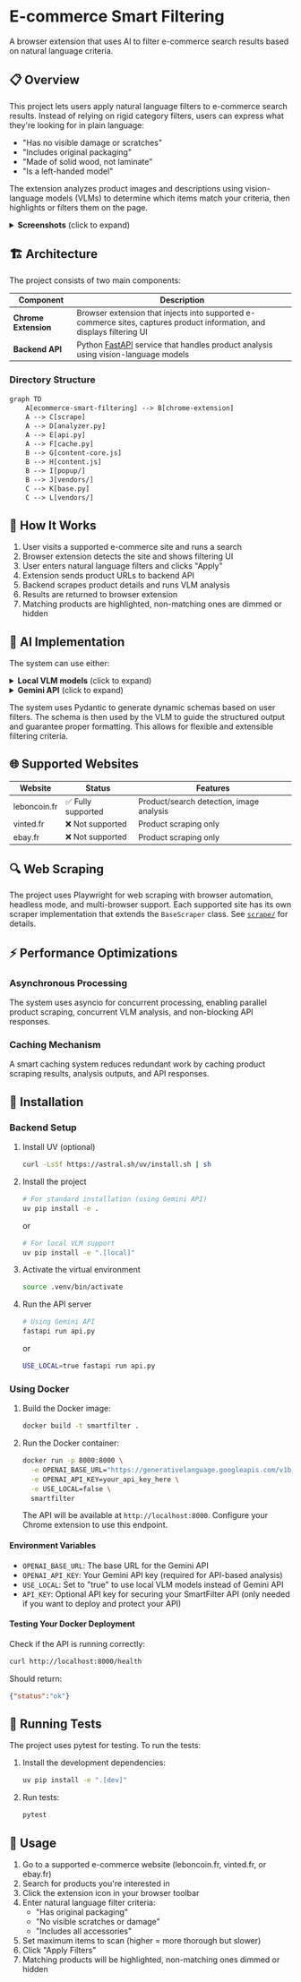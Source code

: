 # E-commerce Smart Filtering

A browser extension that uses AI to filter e-commerce search results based on natural language criteria.

## 📋 Overview

This project lets users apply natural language filters to e-commerce search results. Instead of relying on rigid category filters, users can express what they're looking for in plain language:

- "Has no visible damage or scratches"
- "Includes original packaging"
- "Made of solid wood, not laminate"
- "Is a left-handed model"

The extension analyzes product images and descriptions using vision-language models (VLMs) to determine which items match your criteria, then highlights or filters them on the page.

<details>
<summary><b>Screenshots</b> (click to expand)</summary>

![Demo screenshot 1](chrome-extension/screenshots/screenshot_1.png)
![Demo screenshot 2](chrome-extension/screenshots/screenshot_2.png)
</details>

## 🏗️ Architecture

The project consists of two main components:

| Component | Description |
|-----------|-------------|
| **Chrome Extension** | Browser extension that injects into supported e-commerce sites, captures product information, and displays filtering UI |
| **Backend API** | Python [FastAPI](https://fastapi.tiangolo.com/) service that handles product analysis using vision-language models |

### Directory Structure

```mermaid
graph TD
    A[ecommerce-smart-filtering] --> B[chrome-extension]
    A --> C[scrape]
    A --> D[analyzer.py]
    A --> E[api.py]
    A --> F[cache.py]
    B --> G[content-core.js]
    B --> H[content.js]
    B --> I[popup/]
    B --> J[vendors/]
    C --> K[base.py]
    C --> L[vendors/]
```

## 🔄 How It Works

1. User visits a supported e-commerce site and runs a search
2. Browser extension detects the site and shows filtering UI
3. User enters natural language filters and clicks "Apply"
4. Extension sends product URLs to backend API
5. Backend scrapes product details and runs VLM analysis
6. Results are returned to browser extension
7. Matching products are highlighted, non-matching ones are dimmed or hidden

## 🧠 AI Implementation

The system can use either:

<details>
<summary><b>Local VLM models</b> (click to expand)</summary>

Uses the [Outlines](https://github.com/dottxt-ai/outlines) library with SmolVLM for local inference. This approach leverages Hugging Face Transformers to run the vision-language model directly on your machine, providing privacy and reducing API costs. The system automatically handles loading the model, processing images, and generating structured output.
</details>

<details>
<summary><b>Gemini API</b> (click to expand)</summary>

Uses Google's [Gemini API](https://ai.google.dev/) for vision-language analysis. This cloud-based approach provides access to state-of-the-art models without local compute requirements. The system handles authentication, API communication, and translates responses into structured data.
</details>

The system uses Pydantic to generate dynamic schemas based on user filters. The schema is then used by the VLM to guide the structured output and guarantee proper formatting. This allows for flexible and extensible filtering criteria.

## 🌐 Supported Websites

| Website | Status | Features |
|---------|--------|----------|
| leboncoin.fr | ✅ Fully supported | Product/search detection, image analysis |
| vinted.fr | ❌ Not supported | Product scraping only |
| ebay.fr | ❌ Not supported | Product scraping only |

## 🔍 Web Scraping

The project uses Playwright for web scraping with browser automation, headless mode, and multi-browser support. Each supported site has its own scraper implementation that extends the `BaseScraper` class. See [`scrape/`](scrape/) for details.

## ⚡ Performance Optimizations

### Asynchronous Processing

The system uses asyncio for concurrent processing, enabling parallel product scraping, concurrent VLM analysis, and non-blocking API responses.

### Caching Mechanism

A smart caching system reduces redundant work by caching product scraping results, analysis outputs, and API responses.

## 🚀 Installation

### Backend Setup

1. Install UV (optional)

   ```bash
   curl -LsSf https://astral.sh/uv/install.sh | sh
   ```

2. Install the project

   ```bash
   # For standard installation (using Gemini API)
   uv pip install -e .
   ```

   or

    ```bash
   # For local VLM support
   uv pip install -e ".[local]"
   ```

3. Activate the virtual environment

   ```bash
   source .venv/bin/activate
   ```

4. Run the API server

   ```bash
   # Using Gemini API
   fastapi run api.py
    ```

    or

    ```bash
   USE_LOCAL=true fastapi run api.py
   ```

### Using Docker

1. Build the Docker image:

   ```bash
   docker build -t smartfilter .
   ```

2. Run the Docker container:

   ```bash
   docker run -p 8000:8000 \
     -e OPENAI_BASE_URL="https://generativelanguage.googleapis.com/v1beta/openai/" \
     -e OPENAI_API_KEY=your_api_key_here \
     -e USE_LOCAL=false \
     smartfilter
   ```

   The API will be available at `http://localhost:8000`. Configure your Chrome extension to use this endpoint.

#### Environment Variables

- `OPENAI_BASE_URL`: The base URL for the Gemini API
- `OPENAI_API_KEY`: Your Gemini API key (required for API-based analysis)
- `USE_LOCAL`: Set to "true" to use local VLM models instead of Gemini API
- `API_KEY`: Optional API key for securing your SmartFilter API (only needed if you want to deploy and protect your API)

#### Testing Your Docker Deployment

Check if the API is running correctly:

```bash
curl http://localhost:8000/health
```

Should return:

```json
{"status":"ok"}
```

## 🧪 Running Tests

The project uses pytest for testing. To run the tests:

1. Install the development dependencies:

   ```bash
   uv pip install -e ".[dev]"
   ```

2. Run tests:

   ```bash
   pytest
   ```

## 📝 Usage

1. Go to a supported e-commerce website (leboncoin.fr, vinted.fr, or ebay.fr)
2. Search for products you're interested in
3. Click the extension icon in your browser toolbar
4. Enter natural language filter criteria:
   - "Has original packaging"
   - "No visible scratches or damage"
   - "Includes all accessories"
5. Set maximum items to scan (higher = more thorough but slower)
6. Click "Apply Filters"
7. Matching products will be highlighted, non-matching ones dimmed or hidden

